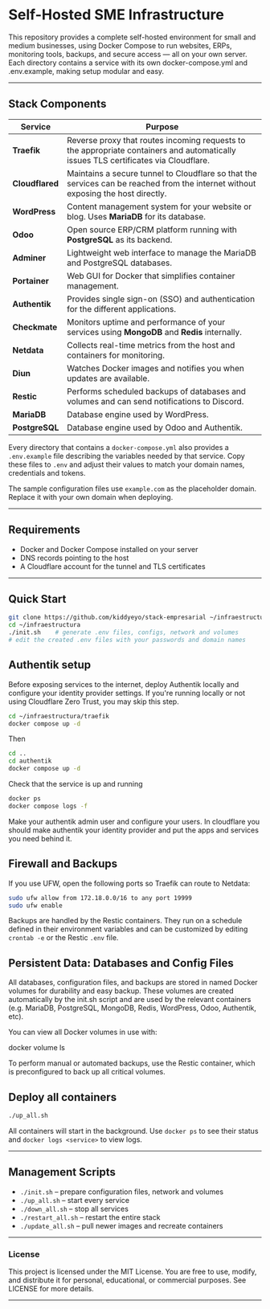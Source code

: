 # Self-Hosted SME Infrastructure

This repository provides a complete self-hosted environment for small and medium businesses, using Docker Compose to run websites, ERPs, monitoring tools, backups, and secure access — all on your own server. Each directory contains a service with its own docker-compose.yml and .env.example, making setup modular and easy.

---

## Stack Components

| Service | Purpose |
|---------|---------|
| **Traefik** | Reverse proxy that routes incoming requests to the appropriate containers and automatically issues TLS certificates via Cloudflare. |
| **Cloudflared** | Maintains a secure tunnel to Cloudflare so that the services can be reached from the internet without exposing the host directly. |
| **WordPress** | Content management system for your website or blog. Uses **MariaDB** for its database. |
| **Odoo** | Open source ERP/CRM platform running with **PostgreSQL** as its backend. |
| **Adminer** | Lightweight web interface to manage the MariaDB and PostgreSQL databases. |
| **Portainer** | Web GUI for Docker that simplifies container management. |
| **Authentik** | Provides single sign-on (SSO) and authentication for the different applications. |
| **Checkmate** | Monitors uptime and performance of your services using **MongoDB** and **Redis** internally. |
| **Netdata** | Collects real-time metrics from the host and containers for monitoring. |
| **Diun** | Watches Docker images and notifies you when updates are available. |
| **Restic** | Performs scheduled backups of databases and volumes and can send notifications to Discord. |
| **MariaDB** | Database engine used by WordPress. |
| **PostgreSQL** | Database engine used by Odoo and Authentik. |

Every directory that contains a `docker-compose.yml` also provides a `.env.example` file describing the variables needed by that service. Copy these files to `.env` and adjust their values to match your domain names, credentials and tokens.

The sample configuration files use `example.com` as the placeholder domain. Replace it with your own domain when deploying.

---

## Requirements

- Docker and Docker Compose installed on your server
- DNS records pointing to the host
- A Cloudflare account for the tunnel and TLS certificates

---

## Quick Start

```bash
git clone https://github.com/kiddyeyo/stack-empresarial ~/infraestructura
cd ~/infraestructura
./init.sh    # generate .env files, configs, network and volumes
# edit the created .env files with your passwords and domain names
```

## Authentik setup

Before exposing services to the internet, deploy Authentik locally and configure your identity provider settings. If you're running locally or not using Cloudflare Zero Trust, you may skip this step.

```bash
cd ~/infraestructura/traefik
docker compose up -d
```

Then

```bash
cd ..
cd authentik
docker compose up -d
```

Check that the service is up and running

```bash
docker ps
docker compose logs -f
```

Make your authentik admin user and configure your users. In cloudflare you should make authentik your identity provider and put the apps and services you need behind it.

## Firewall and Backups

If you use UFW, open the following ports so Traefik can route to Netdata:

```bash
sudo ufw allow from 172.18.0.0/16 to any port 19999   
sudo ufw enable
```

Backups are handled by the Restic containers. They run on a schedule defined in their environment variables and can be customized by editing `crontab -e` or the Restic `.env` file.

## Persistent Data: Databases and Config Files

All databases, configuration files, and backups are stored in named Docker volumes for durability and easy backup. These volumes are created automatically by the init.sh script and are used by the relevant containers (e.g. MariaDB, PostgreSQL, MongoDB, Redis, WordPress, Odoo, Authentik, etc).

You can view all Docker volumes in use with:

docker volume ls

To perform manual or automated backups, use the Restic container, which is preconfigured to back up all critical volumes.

## Deploy all containers

```bash
./up_all.sh
```

All containers will start in the background. Use `docker ps` to see their status and `docker logs <service>` to view logs.

---

## Management Scripts

- `./init.sh` &ndash; prepare configuration files, network and volumes
- `./up_all.sh` &ndash; start every service
- `./down_all.sh` &ndash; stop all services
- `./restart_all.sh` &ndash; restart the entire stack
- `./update_all.sh` &ndash; pull newer images and recreate containers

---

### License

This project is licensed under the MIT License. You are free to use, modify, and distribute it for personal, educational, or commercial purposes. See LICENSE for more details.

---
